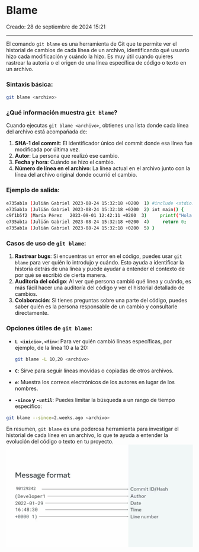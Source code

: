 # Blame

Creado: 28 de septiembre de 2024 15:21

---

El comando `git blame` es una herramienta de Git que te permite ver el historial de cambios de cada línea de un archivo, identificando qué usuario hizo cada modificación y cuándo la hizo. Es muy útil cuando quieres rastrear la autoría o el origen de una línea específica de código o texto en un archivo.

### Sintaxis básica:

```bash
git blame <archivo>
```

### ¿Qué información muestra `git blame`?

Cuando ejecutas `git blame <archivo>`, obtienes una lista donde cada línea del archivo está acompañada de:

1. **SHA-1 del commit**: El identificador único del commit donde esa línea fue modificada por última vez.
2. **Autor**: La persona que realizó ese cambio.
3. **Fecha y hora**: Cuándo se hizo el cambio.
4. **Número de línea en el archivo**: La línea actual en el archivo junto con la línea del archivo original donde ocurrió el cambio.

### Ejemplo de salida:

```bash
e735ab1a (Julián Gabriel 2023-08-24 15:32:18 +0200  1) #include <stdio.h>
e735ab1a (Julián Gabriel 2023-08-24 15:32:18 +0200  2) int main() {
c9f1b5f2 (María Pérez   2023-09-01 12:42:11 +0200  3)     printf("Hola Mundo\n");
e735ab1a (Julián Gabriel 2023-08-24 15:32:18 +0200  4)     return 0;
e735ab1a (Julián Gabriel 2023-08-24 15:32:18 +0200  5) }
```

### Casos de uso de `git blame`:

1. **Rastrear bugs**: Si encuentras un error en el código, puedes usar `git blame` para ver quién lo introdujo y cuándo. Esto ayuda a identificar la historia detrás de una línea y puede ayudar a entender el contexto de por qué se escribió de cierta manera.
2. **Auditoría del código**: Al ver qué persona cambió qué línea y cuándo, es más fácil hacer una auditoría del código y ver el historial detallado de cambios.
3. **Colaboración**: Si tienes preguntas sobre una parte del código, puedes saber quién es la persona responsable de un cambio y consultarle directamente.

### Opciones útiles de `git blame`:

- **`L <inicio>,<fin>`**: Para ver quién cambió líneas específicas, por ejemplo, de la línea 10 a la 20:
    
    ```bash
    git blame -L 10,20 <archivo>
    ```
    
- **`C`**: Sirve para seguir líneas movidas o copiadas de otros archivos.
- **`e`**: Muestra los correos electrónicos de los autores en lugar de los nombres.
- **`-since` y `-until`**: Puedes limitar la búsqueda a un rango de tiempo específico:

```bash
git blame --since=2.weeks.ago <archivo>
```

En resumen, `git blame` es una poderosa herramienta para investigar el historial de cada línea en un archivo, lo que te ayuda a entender la evolución del código o texto en tu proyecto.
![Sintaxis de salida blame](img/blame.jpg)